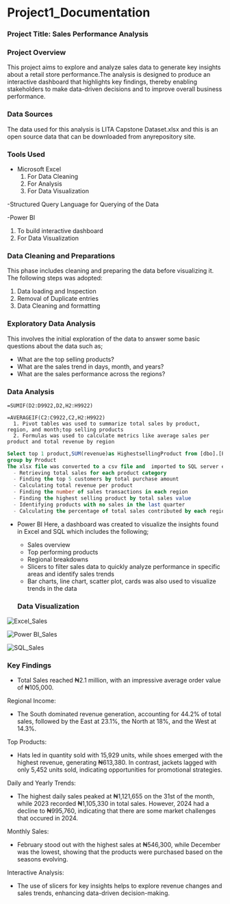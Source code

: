 # Project1_Documentation

### Project Title: Sales Performance Analysis

### Project Overview
This project aims to explore and analyze sales data to generate key insights about a retail store performance.The analysis is designed to produce an interactive dashboard that highlights key findings, thereby enabling stakeholders to make data-driven decisions and to improve overall business performance.

### Data Sources
The data used for this analysis is LITA Capstone Dataset.xlsx and this is an open source data that can be downloaded from anyrepository site.

### Tools Used
- Microsoft Excel
  1. For Data Cleaning
  2. For Analysis
  3. For Data Visualization
     
-Structured Query Language for Querying of the Data

-Power BI 
  1. To build interactive dashboard
  2. For Data Visualization

### Data Cleaning and Preparations
This phase includes cleaning and preparing the data before visualizing it. The following steps was adopted:
  1. Data loading and Inspection
  2. Removal of Duplicate entries
  3. Data Cleaning and formatting

### Exploratory Data Analysis
This involves the initial exploration of the data to answer some basic questions about the data such as;
- What are the top selling products?
- What are the sales trend in days, month, and years?
- What are the sales performance across the regions?

### Data Analysis
```Excel
=SUMIF(D2:D9922,D2,H2:H9922)

=AVERAGEIF(C2:C9922,C2,H2:H9922)
  1. Pivot tables was used to summarize total sales by product, region, and month;top selling products
  2. Formulas was used to calculate metrics like average sales per product and total revenue by region
```

```SQL
Select top 1 product,SUM(revenue)as HighestsellingProduct from [dbo].[PROJECT1]
group by Product
The xlsx file was converted to a csv file and  imported to SQL server environment before creating a databasea and validating the following queries;
  - Retrieving total sales for each product category
  - Finding the top 5 customers by total purchase amount
  - Calculating total revenue per product
  - Finding the number of sales transactions in each region
  - Finding the highest selling product by total sales value
  - Identifying products with no sales in the last quarter
  - Calculating the percentage of total sales contributed by each region
```

- Power BI
  Here, a dashboard was created to visualize the insights found in Excel and SQL which includes the following;
  - Sales overview
  - Top performing products
  - Regional breakdowns
  - Slicers to filter sales data to quickly analyze performance in specific areas and identify sales trends
  - Bar charts, line chart, scatter plot, cards was also used to visualize trends in the data

  ### Data Visualization
![Excel_Sales](https://github.com/user-attachments/assets/7d947475-1862-4fa3-859a-34e9dcc3afce)

![Power BI_Sales](https://github.com/user-attachments/assets/feb14efc-be98-4680-a900-2c612e3e9714)

![SQL_Sales](https://github.com/user-attachments/assets/ad981625-3aaf-4c75-80e7-34953f7c0492)

### Key Findings
- Total Sales reached ₦2.1 million, with an impressive average order value of ₦105,000.

Regional Income:
- The South dominated revenue generation, accounting for 44.2% of total sales, followed by the East at 23.1%, the North at 18%, and the West at 14.3%.

Top Products:
- Hats led in quantity sold with 15,929 units, while shoes emerged with the highest revenue, generating ₦613,380. In contrast, jackets lagged with only 5,452 units sold, indicating opportunities for promotional strategies.

Daily and Yearly Trends:
- The highest daily sales peaked at ₦1,121,655 on the 31st of the month, while 2023 recorded ₦1,105,330 in total sales. However, 2024 had a decline to ₦995,760, indicating that there are some market challenges that occured in 2024.

Monthly Sales:
- February stood out with the highest sales at ₦546,300, while December was the lowest, showing that the products were purchased based on the seasons evolving.

Interactive Analysis:
- The use of slicers for key insights helps to explore revenue changes and sales trends, enhancing data-driven decision-making.

